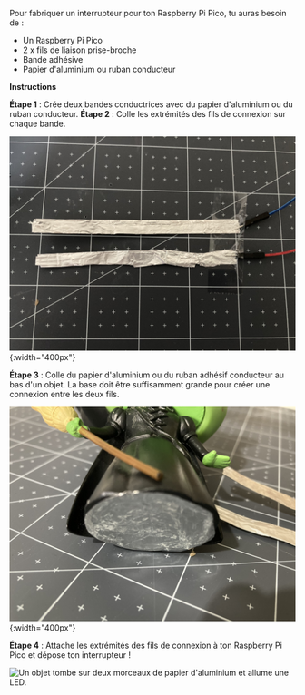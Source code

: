 Pour fabriquer un interrupteur pour ton Raspberry Pi Pico, tu auras besoin de :

+ Un Raspberry Pi Pico
+ 2 x fils de liaison prise-broche
+ Bande adhésive
+ Papier d'aluminium ou ruban conducteur

**Instructions**

**Étape 1** : Crée deux bandes conductrices avec du papier d'aluminium ou du ruban conducteur. **Étape 2** : Colle les extrémités des fils de connexion sur chaque bande.

![Des bandes de papier d'aluminium sont attachées aux extrémités des broches de deux fils de raccordement avec du ruban adhésif.](images/connect-pins.jpeg){:width="400px"}

**Étape 3** : Colle du papier d'aluminium ou du ruban adhésif conducteur au bas d'un objet. La base doit être suffisamment grande pour créer une connexion entre les deux fils.

![Un objet a du papier d'aluminium collé à sa base.](images/foil-to-base.jpeg){:width="400px"}

**Étape 4** : Attache les extrémités des fils de connexion à ton Raspberry Pi Pico et dépose ton interrupteur !

![Un objet tombe sur deux morceaux de papier d'aluminium et allume une LED.](images/drop-switch.gif)